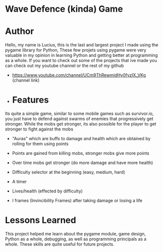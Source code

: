 # **Wave Defence (kinda) Game**

# Author 
Hello, my name is Lucius, this is the last and largest project I made using the pygame library for Python, These few projets using pygame were very valuable in my opinion
in learning Python and getting better at programming as a whole. If you want to check out some of the projects that ive made you can check out my youtube channel or the rest of my github

- https://www.youtube.com/channel/UCm9ThRewmidHy0fyzIX_VKg (channel link)

- # Features

Its quite a simple game, similar to some mobile games such as survivor.io, you just have to defend against swarms of enemies that progressively get stronger. While the mobs get stronger, its also possible for the player to get stronger to fight against the mobs

- "Auras" which are buffs to damage and health which are obtained by rolling for them using points

- Points are gained from killing mobs, stronger mobs give more points

- Over time mobs get stronger (do more damage and have more health)

- Difficulty selector at the beginning (easy, medium, hard)

- A timer

- Lives/health (effected by difficulty)

- I frames (Invincibility Frames) after taking damage or losing a life

# Lessons Learned

This project helped me learn about the pygame module, game design, Python as a whole, debugging, as well as programming principals as a whole. These skills are quite useful for future projects.
